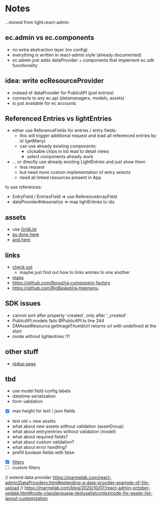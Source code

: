# Notes

...moved from light.react-admin

## ec.admin vs ec.components

- no extra abstraction layer (no config)
- everything is written in react-admin style (already documented)
- ec.admin just adds dataProvider + components that implement ec.sdk functionality

## idea: write ecResourceProvider

- instead of dataProvider for PublicAPI (just entries)
- connects to any ec.api (datamanagers, models, assets)
- is just available for ec accounts

## Referenced Entries vs lightEntries

- either use ReferenceFields for entries / entry fields:
  - this will trigger additional request and load all referenced entries by id (getMany)
  - can use already existing components:
    - clickable chips in list lead to detail views
    - select components already work
- ... or directly use already existing LightEntries and just show them
  - less request
  - but need more custom implementation of entry selects
  - need all linked resources present in App

to use references:

- EntryField / EntriesField => use ReferenceArrayField
- dataProvider#deserialize => map lightEntries to ids

## assets

- use [GridList](https://material-ui.com/components/grid-list/)
- [as done here](https://marmelab.com/react-admin-demo/#/products)
- [and here](https://github.com/marmelab/react-admin/blob/801e2456844c11325504c7d496048c7c32b557be/examples/demo/src/products/GridList.tsx)

## links

- [check out](https://marmelab.com/react-admin/Tutorial.html#handling-relationships)
  - maybe just find out how to links entries to one another
- [maps](https://github.com/FusionWorks/react-admin-google-maps)
- https://github.com/Nooul/ra-component-factory
- https://github.com/BigBasket/ra-treemenu

## SDK issues

- cannot sort after property 'created', only after '\_created'
- PublicAPI.models fails @PublicAPI.ts line 244
- DMAssetResource.getImageThumbUrl returns url with undefined at the start
- mode without lightentries !?!

## other stuff

- [redux-saga](https://github.com/redux-saga/redux-saga)

## tbd

- use model field config labels
- datetime serialization
- form validation
- [x] max height for text / json fields
- test old + new assets
- what about new assets without validation (assetGroup)
- what about entry/entries without validation (model)
- what about required fields?
- what about custom validation?
- what about error handling?
- prefill boolean fields with false
- [x] [filters](https://marmelab.com/react-admin/List.html#filters)
- [ ] custom filters

// extend data provider https://marmelab.com/react-admin/DataProviders.html#extending-a-data-provider-example-of-file-upload
// https://marmelab.com/blog/2020/10/07/react-admin-october-update.html#code-classlanguage-textuselistcontextcode-for-easier-list-layout-customization
